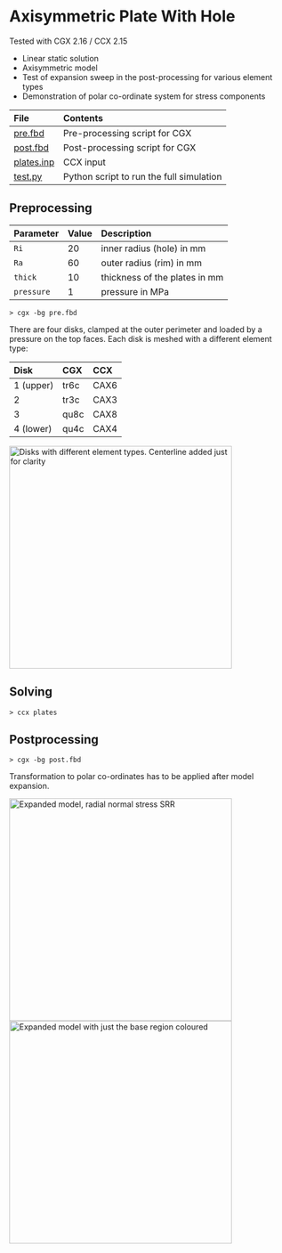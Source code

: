 # Axisymmetric Plate With Hole
Tested with CGX 2.16 / CCX 2.15

+ Linear static solution
+ Axisymmetric model
+ Test of expansion sweep in the post-processing for various element types
+ Demonstration of polar co-ordinate system for stress components

File                      | Contents    
:-------------           | :-------------         
[pre.fbd](pre.fbd)       |Pre-processing script for CGX     
[post.fbd](post.fbd)     | Post-processing script for CGX
[plates.inp](plates.inp) | CCX input
[test.py](test.py)       | Python script to run the full simulation

## Preprocessing

| Parameter      | Value   | Description                       |
| :------------- |  :----  | :-------------                    |
| `Ri`           | 20      | inner radius (hole) in mm         |
| `Ra`           | 60      | outer radius (rim) in mm          |
| `thick`        | 10      | thickness of the plates in mm     |
| `pressure`     | 1       | pressure in MPa                   |

```
> cgx -bg pre.fbd
```
There are four disks, clamped at the outer perimeter and loaded by a pressure on the top faces. Each disk is meshed with a different element type:

Disk     |CGX  | CCX
:--      |:--  | :--
1 (upper)|tr6c |CAX6
2        |tr3c | CAX3
3        |qu8c | CAX8
4 (lower)|qu4c | CAX4

<img src="mesh.png" width="400" title="Disks with different element types. Centerline added just for clarity">

## Solving
```
> ccx plates
```

## Postprocessing
```
> cgx -bg post.fbd
```
Transformation to polar co-ordinates has to be applied after model expansion.

<img src="polar.png" width="400" title="Expanded model, radial normal stress SRR"><img src="2D3D.png" width="400" title="Expanded model with just the base region coloured">
